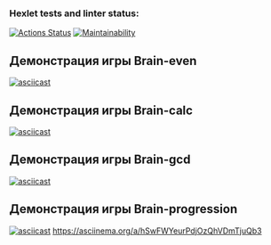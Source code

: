 ### Hexlet tests and linter status:
[![Actions Status](https://github.com/tsoyvit/php-project-45/actions/workflows/hexlet-check.yml/badge.svg)](https://github.com/tsoyvit/php-project-45/actions)
[![Maintainability](https://api.codeclimate.com/v1/badges/7560d88ae10bb5b87a57/maintainability)](https://codeclimate.com/github/tsoyvit/php-project-45/maintainability)

## Демонстрация игры Brain-even
[![asciicast](https://asciinema.org/a/00PSCqlegL3U9Z4SM12wSQBCE.svg)](https://asciinema.org/a/00PSCqlegL3U9Z4SM12wSQBCE)

## Демонстрация игры Brain-calc
[![asciicast](https://asciinema.org/a/v6IbHJFSy4x4N5lysAQCcIyc4.svg)](https://asciinema.org/a/v6IbHJFSy4x4N5lysAQCcIyc4)

## Демонстрация игры Brain-gcd
[![asciicast](https://asciinema.org/a/am4SsYYYyUfnsbZvl1O4oGEtz.svg)](https://asciinema.org/a/am4SsYYYyUfnsbZvl1O4oGEtz)

## Демонстрация игры Brain-progression
[![asciicast](https://asciinema.org/a/hSwFWYeurPdjOzQhVDmTjuQb3.svg)](https://asciinema.org/a/hSwFWYeurPdjOzQhVDmTjuQb3)
https://asciinema.org/a/hSwFWYeurPdjOzQhVDmTjuQb3

